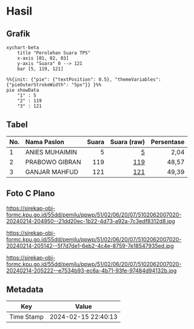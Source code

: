 # Hasil

## Grafik

```mermaid
xychart-beta
    title "Perolehan Suara TPS"
    x-axis [01, 02, 03]
    y-axis "Suara" 0 --> 121
    bar [5, 119, 121]
```

```mermaid
%%{init: {"pie": {"textPosition": 0.5}, "themeVariables": {"pieOuterStrokeWidth": "5px"}} }%%
pie showData
    "1" : 5
    "2" : 119
    "3" : 121
```

## Tabel

| No. | Nama Paslon    | Suara | Suara (raw) | Persentase |
|:--- |:-------------- | -----:| -----------:| ----------:|
| 1   | ANIES MUHAIMIN | 5     | [5][p-1]    | 2,04       |
| 2   | PRABOWO GIBRAN | 119   | [119][p-2]  | 48,57      |
| 3   | GANJAR MAHFUD  | 121   | [121][p-3]  | 49,39      |


[p-1]: https://github.com/gigit-pemilu/pemilu-2024-51-bali/blob/main/pilpres/hitung-suara/sub/51-bali/sub/02-tabanan/sub/06-kediri/sub/2007-kaba-kaba/sub/020-tps/sub/paslon-1.txt
[p-2]: https://github.com/gigit-pemilu/pemilu-2024-51-bali/blob/main/pilpres/hitung-suara/sub/51-bali/sub/02-tabanan/sub/06-kediri/sub/2007-kaba-kaba/sub/020-tps/sub/paslon-2.txt
[p-3]: https://github.com/gigit-pemilu/pemilu-2024-51-bali/blob/main/pilpres/hitung-suara/sub/51-bali/sub/02-tabanan/sub/06-kediri/sub/2007-kaba-kaba/sub/020-tps/sub/paslon-3.txt

## Foto C Plano

https://sirekap-obj-formc.kpu.go.id/55dd/pemilu/ppwp/51/02/06/20/07/5102062007020-20240214-204950--21dd20ec-1b22-4d73-a92a-7c3edf8312d8.jpg

https://sirekap-obj-formc.kpu.go.id/55dd/pemilu/ppwp/51/02/06/20/07/5102062007020-20240214-205142--5f7d7de1-6eb2-4c4e-8759-7e18547935ed.jpg

https://sirekap-obj-formc.kpu.go.id/55dd/pemilu/ppwp/51/02/06/20/07/5102062007020-20240214-205222--e7534b93-ec6a-4b71-93fe-97484d94132b.jpg


## Metadata

| Key        | Value               |
| ---------- | ------------------- |
| Time Stamp | 2024-02-15 22:40:13 |



